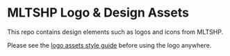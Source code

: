 # MLTSHP Logo & Design Assets

This repo contains design elements such as logos and icons from MLTSHP.

Please see the [logo assets style guide](https://github.com/MLTSHP/Logo-and-Design-Assets/blob/master/mltshp-logo-assets-style-guide.pdf) before using the logo anywhere.

